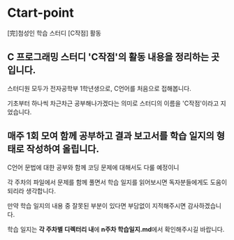 # Ctart-point
[完]첨성인 학습 스터디 [C작점] 활동

## C 프로그래밍 스터디 'C작점'의 활동 내용을 정리하는 곳입니다.

스터디원 모두가 전자공학부 1학년생으로, C언어를 처음으로 접해봅니다.

기초부터 하나씩 차근차근 공부해나가겠다는 의미로 스터디의 이름을 'C작점'이라고 지었습니다.

## 매주 1회 모여 함께 공부하고 결과 보고서를 학습 일지의 형태로 작성하여 올립니다.

C언어 문법에 대한 공부와 함께 코딩 문제에 대해서도 다룰 예정이니

각 주차의 파일에서 문제를 함께 풀면서 학습 일지를 읽어보시면 독자분들에게도 도움이 되리라 생각합니다.

만약 학습 일지의 내용 중 잘못된 부분이 있다면 부담없이 지적해주시면 감사하겠습니다.

학습 일지는 **각 주차별 디렉터리 내**에 **n주차 학습일지.md**에서 확인해주시길 바랍니다.
